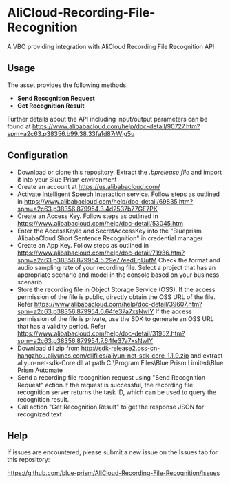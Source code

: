 # AliCloud-Recording-File-Recognition
A VBO providing integration with AliCloud Recording File Recognition API

## Usage
The asset provides the following methods. 

* **Send Recognition Request**
* **Get Recognition Result**

Further details about the API including input/output parameters can be found at <https://www.alibabacloud.com/help/doc-detail/90727.htm?spm=a2c63.p38356.b99.38.33fa1d87rWIg5u>

## Configuration

* Download or clone this repository. Extract the *.bprelease file* and import it into your Blue Prism environment
* Create an account at <https://us.alibabacloud.com/>
* Activate Intelligent Speech Interaction service. Follow steps as outlined in <https://www.alibabacloud.com/help/doc-detail/69835.htm?spm=a2c63.p38356.879954.3.4d2537b77GE7PK>
* Create an Access Key. Follow steps as outlined in <https://www.alibabacloud.com/help/doc-detail/53045.htm>
* Enter the AccessKeyId and SecretAccessKey into the "Blueprism AlibabaCloud Short Sentence Recognition" in credential manager
* Create an App Key. Follow steps as outlined in <https://www.alibabacloud.com/help/doc-detail/71936.htm?spm=a2c63.p38356.879954.5.29e77eedEpUufM> Check the format and audio sampling rate of your recording file. Select a project that has an appropriate scenario and model in the console based on your business scenario.
* Store the recording file in Object Storage Service (OSS). If the access permission of the file is public, directly obtain the OSS URL of the file. Refer <https://www.alibabacloud.com/help/doc-detail/39607.htm?spm=a2c63.p38356.879954.6.64fe37a7xsNwIY> If the access permission of the file is private, use the SDK to generate an OSS URL that has a validity period. Refer  <https://www.alibabacloud.com/help/doc-detail/31952.htm?spm=a2c63.p38356.879954.7.64fe37a7xsNwIY>
* Download dll zip from <http://sdk-release2.oss-cn-hangzhou.aliyuncs.com/dllfiles/aliyun-net-sdk-core-1.1.9.zip> and extract aliyun-net-sdk-Core.dll at path C:\Program Files\Blue Prism Limited\Blue Prism Automate
* Send a recording file recognition request using "Send Recognition Request" action.If the request is successful, the recording file recognition server returns the task ID, which can be used to query the recognition result.
* Call action "Get Recognition Result" to get the response JSON for recognized text


## Help

If issues are encountered, please submit a new issue on the Issues tab for this repository:

https://github.com/blue-prism/AliCloud-Recording-File-Recognition/issues

